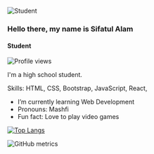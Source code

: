 ![Student](https://adigitalguru.com/wp-content/uploads/2019/11/banner-web-development.png)

### Hello there, my name is Sifatul Alam
#### Student

![Profile views](https://gpvc.arturio.dev/SifatulAlam)  

I'm a high school student. 

Skills: HTML, CSS, Bootstrap, JavaScript, React,

- I’m currently learning Web Development 
- Pronouns: Mashfi 
- Fun fact: Love to play video games 


[![Top Langs](https://github-readme-stats.vercel.app/api/top-langs/?username=SifatulAlam)](https://github.com/anuraghazra/github-readme-stats)

![GitHub metrics](https://metrics.lecoq.io/SifatulAlam)  

